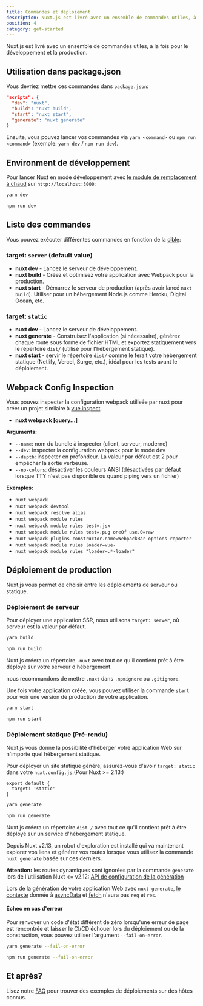 ```yaml
---
title: Commandes et déploiement
description: Nuxt.js est livré avec un ensemble de commandes utiles, à la fois pour le développement et la production.
position: 4
category: get-started
---
```


Nuxt.js est livré avec un ensemble de commandes utiles, à la fois pour le développement et la production.

## Utilisation dans package.json

Vous devriez mettre ces commandes dans `package.json`:

```json
"scripts": {
  "dev": "nuxt",
  "build": "nuxt build",
  "start": "nuxt start",
  "generate": "nuxt generate"
}
```

Ensuite, vous pouvez lancer vos commandes via `yarn <command>` ou `npm run <command>` (exemple: `yarn dev` / `npm run dev`).

## Environment de développement

Pour lancer Nuxt en mode développement avec [le module de remplacement à chaud](https://webpack.js.org/concepts/hot-module-replacement/) sur `http://localhost:3000`:

<code-group>

  <code-block label="Yarn" active>

```bash
yarn dev
```

  </code-block>

  <code-block label="npm">

```bash
npm run dev
```

  </code-block>
</code-group>

## Liste des commandes

Vous pouvez exécuter différentes commandes en fonction de la [cible](/docs/2.x/features/deployment-targets):

### target: `server` (default value)

- **nuxt dev** - Lancez le serveur de développement.
- **nuxt build** - Créez et optimisez votre application avec Webpack pour la production.
- **nuxt start** - Démarrez le serveur de production (après avoir lancé `nuxt build`). Utiliser pour un hébergement Node.js comme Heroku, Digital Ocean, etc.

### target: `static`

- **nuxt dev** - Lancez le serveur de développement.
- **nuxt generate** - Construisez l'application (si nécessaire), générez chaque route sous forme de fichier HTML et exportez statiquement vers le répertoire `dist/` (utilisé pour l'hébergement statique).
- **nuxt start** - servir le répertoire `dist/` comme le ferait votre hébergement statique (Netlify, Vercel, Surge, etc.), idéal pour les tests avant le déploiement.

## Webpack Config Inspection

Vous pouvez inspecter la configuration webpack utilisée par nuxt pour créer un projet similaire à [vue inspect](https://cli.vuejs.org/guide/webpack.html#inspecting-the-project-s-webpack-config).

- **nuxt webpack [query...]**

**Arguments:**

- `--name`: nom du bundle à inspecter (client, serveur, moderne)
- `--dev`: inspecter la configuration webpack pour le mode dev
- `--depth`: inspecter en profondeur. La valeur par défaut est 2 pour empêcher la sortie verbeuse.
- `--no-colors`: désactiver les couleurs ANSI (désactivées par défaut lorsque TTY n'est pas disponible ou quand piping vers un fichier)

**Exemples:**

- `nuxt webpack`
- `nuxt webpack devtool`
- `nuxt webpack resolve alias`
- `nuxt webpack module rules`
- `nuxt webpack module rules test=.jsx`
- `nuxt webpack module rules test=.pug oneOf use.0=raw`
- `nuxt webpack plugins constructor.name=WebpackBar options reporter`
- `nuxt webpack module rules loader=vue-`
- `nuxt webpack module rules "loader=.*-loader"`

## Déploiement de production

Nuxt.js vous permet de choisir entre les déploiements de serveur ou statique.

### Déploiement de serveur

Pour déployer une application SSR, nous utilisons `target: server`, où serveur est la valeur par défaut.

<code-group>
  <code-block label="Yarn" active>

```bash
yarn build
```

  </code-block>
  <code-block label="npm">

```bash
npm run build
```

  </code-block>
</code-group>

Nuxt.js créera un répertoire `.nuxt` avec tout ce qu'il contient prêt à être déployé sur votre serveur d'hébergement.

<base-alert type="info">

nous recommandons de mettre `.nuxt` dans `.npmignore` ou `.gitignore`.

</base-alert>

Une fois votre application créée, vous pouvez utiliser la commande `start` pour voir une version de production de votre application.

<code-group>
  <code-block label="Yarn" active>

```bash
yarn start
```

  </code-block>
  <code-block label="npm">

```bash
npm run start
```

  </code-block>
</code-group>

### Déploiement statique (Pré-rendu)

Nuxt.js vous donne la possibilité d'héberger votre application Web sur n'importe quel hébergement statique.

Pour déployer un site statique généré, assurez-vous d'avoir `target: static` dans votre `nuxt.config.js`.(Pour Nuxt >= 2.13:)

```js{}[nuxt.config.js]
export default {
  target: 'static'
}
```

<code-group>
  <code-block label="Yarn" active>

```bash
yarn generate
```

  </code-block>
  <code-block label="npm">

```bash
npm run generate
```

  </code-block>
</code-group>

Nuxt.js créera un répertoire `dist /` avec tout ce qu'il contient prêt à être déployé sur un service d'hébergement statique.

Depuis Nuxt v2.13, un robot d'exploration est installé qui va maintenant explorer vos liens et générer vos routes lorsque vous utilisez la commande `nuxt generate` basée sur ces derniers.

<base-alert>

**Attention:** les routes dynamiques sont ignorées par la commande `generate` lors de l'utilisation Nuxt <= v2.12: [API de configuration de la génération](/docs/2.x/configuration-glossary/configuration-generate)

</base-alert>

<base-alert type="info">

Lors de la génération de votre application Web avec `nuxt generate`, [le contexte](/docs/2.x/internals-glossary/context) donnée à [asyncData](/docs/2.x/features/data-fetching#async-data) et [fetch](/docs/2.x/features/data-fetching#the-fetch-hook) n'aura pas `req` et `res`.

</base-alert>

#### **Échec en cas d'erreur**

Pour renvoyer un code d'état différent de zéro lorsqu'une erreur de page est rencontrée et laisser le CI/CD échouer lors du déploiement ou de la construction, vous pouvez utiliser l'argument `--fail-on-error`.

<code-group>
  <code-block label="Yarn" active>

```bash
yarn generate --fail-on-error
```

  </code-block>
  <code-block label="npm">

```bash
npm run generate --fail-on-error
```

  </code-block>

</code-group>

## Et après?

<base-alert type="next">

Lisez notre [FAQ](/docs/2.x/deployment/deploying-to-21yunbox) pour trouver des exemples de déploiements sur des hôtes connus.

</base-alert>

</div>

